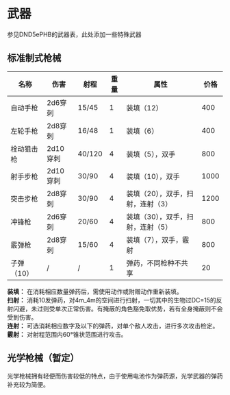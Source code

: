 # 武器

参见DND5ePHB的武器表，此处添加一些特殊武器

## 标准制式枪械

名称     | 伤害     | 射程     | 重量 | 属性                 | 价格
------ | ------ | ------ | -- | ------------------ | ----
自动手枪   | 2d6穿刺  | 15/45  | 1  | 装填（12）             | 400
左轮手枪   | 2d8穿刺  | 16/48  | 1  | 装填（6）              | 400
栓动狙击枪  | 2d10穿刺 | 40/120 | 4  | 装填（5），双手           | 800
射手步枪   | 2d10穿刺 | 30/90  | 4  | 装填（10），双手          | 1000
突击步枪   | 2d8穿刺  | 30/90  | 4  | 装填（20），双手，扫射，连射（3） | 1200
冲锋枪    | 2d6穿刺  | 20/60  | 4  | 装填（30），双手，扫射，连射（5） | 800
霰弹枪    | 2d8穿刺  | 15/60  | 4  | 装填（7），双手，霰射        | 800
子弹（10） | /      | /      | 1  | 弹药，不同枪种不共享         | 20

**装填：** 在消耗相应数量弹药后，需使用动作或附赠动作重新装填。<br>
**扫射：** 消耗10发弹药，对4m_4m的空间进行扫射，一切其中的生物过DC=15的反射闪避，未过则受单次正常伤害。有掩蔽的角色豁免取优势，若有全身掩蔽则不会受到伤害。<br>
**连射：** 可选消耗相应数字及以下的弹药，对单个敌人攻击，进行多次攻击检定。<br>
**霰射：** 对射程范围内60°锥状范围进行攻击。

## 光学枪械（暂定）

光学枪械拥有轻便而伤害较低的特点，由于使用电池作为弹药源，光学武器的弹药补充较为简便。
